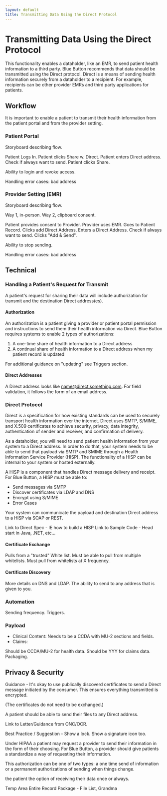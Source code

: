 ```yaml
---
layout: default
title: Transmitting Data Using the Direct Protocol
---
```


# Transmitting Data Using the Direct Protocol

This functionality enables a dataholder, like an EMR, to send patient health information to a third party. Blue Button recommends that data should be transmitted using the Direct protocol. Direct is a means of sending health information securely from a dataholder to a recipient. For example, recipients can be other provider EMRs and third party applications for patients.

## Workflow

It is important to enable a patient to transmit their health information from the patient portal and from the provider setting.

### Patient Portal

Storyboard describing flow.

Patient Logs In. Patient clicks Share w. Direct. Patient enters Direct address. Check if always want to send. Patient clicks Share.

Ability to login and revoke access.

Handling error cases: bad address

### Provider Setting (EMR)

Storyboard describing flow.

Way 1, in-person.
Way 2, clipboard consent.

Patient provides consent to Provider. Provider uses EMR. Goes to Patient Record. Clicks add Direct Address. Enters a Direct Address. Check if always want to send. Clicks "Add & Send".

Ability to stop sending.

Handling error cases: bad address

## Technical

### Handling a Patient's Request for Transmit

A patient's request for sharing their data will include authorization for transmit and the destination Direct address(es).

#### Authorization

An authorization is a patient giving a provider or patient portal permission and instructions to send them their health information via Direct. Blue Button requires systems to enable 2 types of authorizations:

1. A one-time share of health information to a Direct address
2. A continual share of health information to a Direct address when my patient record is updated

For additional guidance on "updating" see Triggers section.

#### Direct Addresses

A Direct address looks like name@direct.something.com. For field validation, it follows the form of an email address.

### Direct Protocol

Direct is a specification for how existing standards can be used to securely transport health information over the internet. Direct uses SMTP, S/MIME, and X.509 certificates to achieve security, privacy, data integrity, authentication of sender and receiver, and confirmation of delivery.

As a dataholder, you will need to send patient health information from your system to a Direct address. In order to do that, your system needs to be able to send that payload via SMTP and SMIME through a Health Information Service Provider (HISP). The functionality of a HISP can be internal to your system or hosted externally.

A HISP is a component that handles Direct message delivery and receipt. For Blue Button, a HISP must be able to:
- Send messages via SMTP
- Discover certificates via LDAP and DNS
- Encrypt using S/MIME
- Error Cases

Your system can communicate the payload and destination Direct address to a HISP via SOAP or REST.

Link to Direct Spec - IE how to build a HISP
Link to Sample Code - Head start in Java, .NET, etc...

#### Certificate Exchange
Pulls from a "trusted" White list. Must be able to pull from multiple whitelists. Must pull from whitelists at X frequency.

#### Certificate Discovery
More details on DNS and LDAP. The ability to send to any address that is given to you.

### Automation

Sending frequency. Triggers.

### Payload

- Clinical Content: Needs to be a CCDA with MU-2 sections and fields.
- Claims: 

Should be CCDA/MU-2 for health data. Should be YYY for claims data. Packaging.

## Privacy & Security

Guidance - It's okay to use publically discoverd certificates to send a Direct message initiated by the consumer. This ensures everything transmitted is encrypted. 

(The certificates do not need to be exchanged.)

A patient should be able to send their files to any Direct address.

Link to Letter/Guidance from ONC/OCR.

Best Practice / Suggestion - Show a lock. Show a signature icon too.

Under HIPAA a patient may request a provider to send their information in the form of their choosing. For Blue Button, a provider should give patients a standardize a way of requesting their information.

This authorization can be one of two types: a one time send of information or a permanent authorizations of sending when things change.

the patient the option of receiving their data once or always.

Temp Area
Entire Record
Package - File List, Grandma